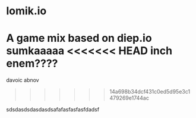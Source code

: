 # lomik.io
A game mix based on diep.io
sumkaaaaa
<<<<<<< HEAD
inch enem????
=======
davoic abnov
>>>>>>> 14a698b34dcf431c0ed5d95e3c1479269e1744ac


sdsdasdsdasdasdsafafasfasfasfdadsf
